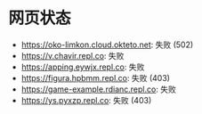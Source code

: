 # 网页状态
- https://oko-limkon.cloud.okteto.net: 失败 (502)
- https://v.chavir.repl.co: 失败
- https://apping.eywjx.repl.co: 失败
- https://figura.hpbmm.repl.co: 失败 (403)
- https://game-example.rdianc.repl.co: 失败
- https://ys.pyxzp.repl.co: 失败 (403)
